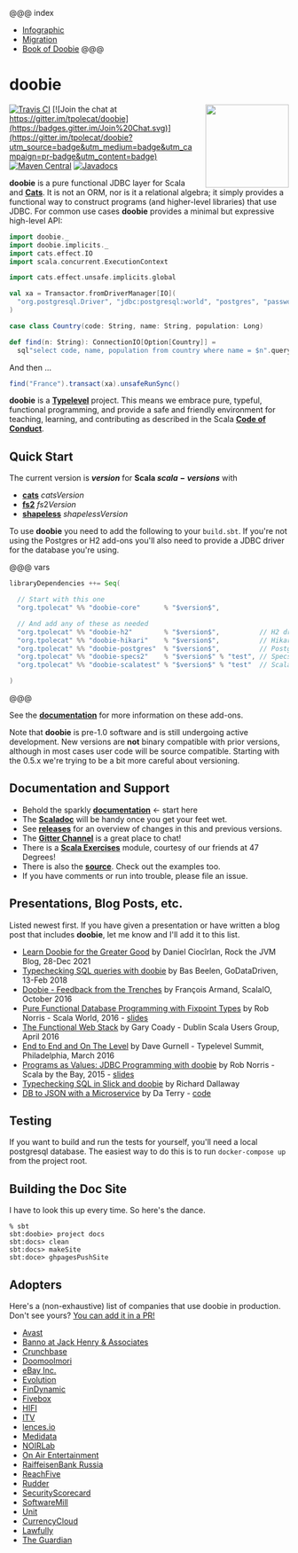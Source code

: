 @@@ index
* [Infographic](infographic.md)
* [Migration](migration.md)
* [Book of Doobie](docs/index.md)
@@@


# doobie

<img align="right" src="https://cdn.rawgit.com/tpolecat/doobie/series/0.5.x/doobie_logo.svg" height="150px" style="padding-left: 20px"/>

[![Travis CI](https://travis-ci.org/tpolecat/doobie.svg?branch=series%2F0.5.x)](https://travis-ci.org/tpolecat/doobie)
[![Join the chat at https://gitter.im/tpolecat/doobie](https://badges.gitter.im/Join%20Chat.svg)](https://gitter.im/tpolecat/doobie?utm_source=badge&utm_medium=badge&utm_campaign=pr-badge&utm_content=badge)
[![Maven Central](https://img.shields.io/maven-central/v/org.tpolecat/doobie-core_2.12.svg)](https://maven-badges.herokuapp.com/maven-central/org.tpolecat/doobie-core_2.12)
[![Javadocs](https://javadoc.io/badge/org.tpolecat/doobie-core_2.12.svg)](https://javadoc.io/doc/org.tpolecat/doobie-core_2.12)


**doobie** is a pure functional JDBC layer for Scala and [**Cats**](http://typelevel.org/cats/). It is not an ORM, nor is it a relational algebra; it simply provides a functional way to construct programs (and higher-level libraries) that use JDBC. For common use cases **doobie** provides a minimal but expressive high-level API:

```scala mdoc:silent
import doobie._
import doobie.implicits._
import cats.effect.IO
import scala.concurrent.ExecutionContext

import cats.effect.unsafe.implicits.global

val xa = Transactor.fromDriverManager[IO](
  "org.postgresql.Driver", "jdbc:postgresql:world", "postgres", "password"
)

case class Country(code: String, name: String, population: Long)

def find(n: String): ConnectionIO[Option[Country]] =
  sql"select code, name, population from country where name = $n".query[Country].option
```

And then …

```scala mdoc
find("France").transact(xa).unsafeRunSync()
```

**doobie** is a [**Typelevel**](http://typelevel.org/) project. This means we embrace pure, typeful, functional programming, and provide a safe and friendly environment for teaching, learning, and contributing as described in the Scala [**Code of Conduct**](http://scala-lang.org/conduct.html).

## Quick Start

The current version is **$version$** for **Scala $scala-versions$** with

- [**cats**](http://typelevel.org/cats/) $catsVersion$
- [**fs2**](https://github.com/functional-streams-for-scala/fs2) $fs2Version$
- [**shapeless**](https://github.com/milessabin/shapeless) $shapelessVersion$





To use **doobie** you need to add the following to your `build.sbt`. If you're not using the Postgres or H2 add-ons you'll also need to provide a JDBC driver for the database you're using.

@@@ vars
```scala
libraryDependencies ++= Seq(

  // Start with this one
  "org.tpolecat" %% "doobie-core"      % "$version$",

  // And add any of these as needed
  "org.tpolecat" %% "doobie-h2"        % "$version$",          // H2 driver $h2Version$ + type mappings.
  "org.tpolecat" %% "doobie-hikari"    % "$version$",          // HikariCP transactor.
  "org.tpolecat" %% "doobie-postgres"  % "$version$",          // Postgres driver $postgresVersion$ + type mappings.
  "org.tpolecat" %% "doobie-specs2"    % "$version$" % "test", // Specs2 support for typechecking statements.
  "org.tpolecat" %% "doobie-scalatest" % "$version$" % "test"  // ScalaTest support for typechecking statements.

)
```
@@@

See the [**documentation**](docs/01-Introduction.html) for more information on these add-ons.

Note that **doobie** is pre-1.0 software and is still undergoing active development. New versions are **not** binary compatible with prior versions, although in most cases user code will be source compatible. Starting with the 0.5.x we're trying to be a bit more careful about versioning.

## Documentation and Support

- Behold the sparkly [**documentation**](docs/01-Introduction.html) ← start here
- The [**Scaladoc**](https://www.javadoc.io/doc/org.tpolecat/doobie-core_$scala.binary.version$) will be handy once you get your feet wet.
- See [**releases**](https://github.com/tpolecat/doobie/releases) for an overview of changes in this and previous versions.
- The [**Gitter Channel**](https://gitter.im/tpolecat/doobie) is a great place to chat!
- There is a [**Scala Exercises**](https://www.scala-exercises.org/) module, courtesy of our friends at 47 Degrees!
- There is also the [**source**](https://github.com/tpolecat/doobie). Check out the examples too.
- If you have comments or run into trouble, please file an issue.

## Presentations, Blog Posts, etc.

Listed newest first. If you have given a presentation or have written a blog post that includes **doobie**, let me know and I'll add it to this list.

- [Learn Doobie for the Greater Good](https://blog.rockthejvm.com/doobie/) by Daniel Ciocîrlan, Rock the JVM Blog, 28-Dec 2021
- [Typechecking SQL queries with doobie](https://blog.godatadriven.com/doobie-monix-jdbc-example) by Bas Beelen, GoDataDriven, 13-Feb 2018
- [Doobie - Feedback from the Trenches](http://fr.slideshare.net/normation/doobie-feedbacks-from-the-trenches-scalaio-2016) by François Armand, ScalaIO, October 2016
- [Pure Functional Database Programming with Fixpoint Types](https://www.youtube.com/watch?v=7xSfLPD6tiQ) by Rob Norris - Scala World, 2016 - [slides](http://tpolecat.github.io/presentations/sw2016/slides.html#1)
- [The Functional Web Stack](http://www.lyranthe.org/presentations/http4s_doobie_circe.pdf) by Gary Coady - Dublin Scala Users Group, April 2016
- [End to End and On The Level](https://www.youtube.com/watch?v=lMW_yMkxX4Q&list=PL_5uJkfWNxdkQd7FbN1whrTOsJPMgHgLg&index=2) by Dave Gurnell - Typelevel Summit, Philadelphia, March 2016
- [Programs as Values: JDBC Programming with doobie](https://www.youtube.com/watch?v=M5MF6M7FHPo) by Rob Norris - Scala by the Bay, 2015 - [slides](http://tpolecat.github.io/assets/sbtb-slides.pdf)
- [Typechecking SQL in Slick and doobie](http://underscore.io/blog/posts/2015/05/28/typechecking-sql.html) by Richard Dallaway
- [DB to JSON with a Microservice](http://da_terry.bitbucket.org/slides/presentation-scalasyd-functional-jdbc-http/#/) by Da Terry - [code](https://bitbucket.org/da_terry/scalasyd-doobie-http4s)

## Testing

If you want to build and run the tests for yourself, you'll need a local postgresql database. The easiest way to do this is to run `docker-compose up` from the project root.

## Building the Doc Site

I have to look this up every time. So here's the dance.

```
% sbt
sbt:doobie> project docs
sbt:docs> clean
sbt:docs> makeSite
sbt:doce> ghpagesPushSite
```


## Adopters

Here's a (non-exhaustive) list of companies that use doobie in production.
Don't see yours? [You can add it in a PR!](https://github.com/tpolecat/doobie/edit/main/modules/docs/src/main/mdoc/index.md)

 - [Avast](https://avast.com)
 - [Banno at Jack Henry & Associates](https://banno.com/)
 - [Crunchbase](https://crunchbase.com)
 - [Doomoolmori](https://doomoolmori.com)
 - [eBay Inc.](https://www.ebay.com)
 - [Evolution](https://www.evolution.com/)
 - [FinDynamic](https://www.findynamic.com/en)
 - [Fivebox](https://fivebox.com/)
 - [HIFI](https://hi.fi)
 - [ITV](https://www.itv.com/)
 - [lences.io](https://lenses.io)
 - [Medidata](https://www.medidata.com/)
 - [NOIRLab](https://noirlab.edu)
 - [On Air Entertainment](https://onairentertainment.com/)
 - [RaiffeisenBank Russia](https://raiffeisen.ru)
 - [ReachFive](www.reachfive.com)
 - [Rudder](https://rudder.io)
 - [SecurityScorecard](https://securityscorecard.io)
 - [SoftwareMill](https://softwaremill.com)
 - [Unit](https://unit.co)
 - [CurrencyCloud](https://www.currencycloud.com)
 - [Lawfully](https://www.lawfully.com)
 - [The Guardian](https://www.theguardian.com)

